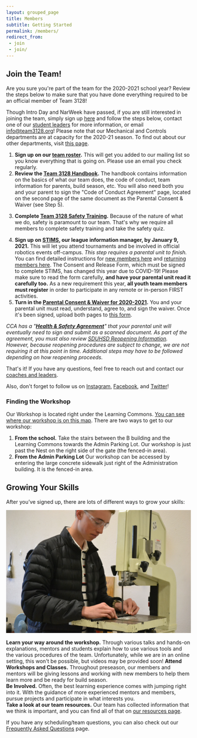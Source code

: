 ```yaml
---
layout: grouped_page
title: Members
subtitle: Getting Started
permalink: /members/
redirect_from:
 - join
 - join/
---
```


## Join the Team!

<!-- General/In-Person Intro Day/NarWeek blurb
If you are interested in joining the team, come to our **Intro Day** on **September 13th at 3:00pm at the workshop**! The week of September 16th - 20th, our shop will be open every day Monday - Friday for NarWeek, to give members a more extensive introduction to the team and what we do. On Intro Day, each of our five divisions (Mechanical, Controls, Business, Marketing, and Strategy) will be giving a brief introduction of what they do. After Intro Day is NarWeek, where every day we will dive headfirst into all that FRC has to offer, looking at all of the aspects of our team and how our departments work together to make Team 3128 run as best as it can. 
-->

<!-- VIRTUAL Intro Day/NarWeek blurb
If you are interested in joining the team, come to our **Intro Day** on **September 18th at 3:15pm**!  On Intro Day, new members will get a chance to virtually meet veteran members and each other to learn all about our team—from our culture to the work we do in each of our divisions. After Intro Day is NarWeek, where every day we will dive headfirst into all that FRC has to offer, looking at all of the aspects of our team and how our departments work together. **NarWeek** will run from **September 21th - 25th at 3:15pm** every day, and allow members to get a more extensive introduction to what each of our five divisions do (Mechanical, Controls, Business, Marketing, and Strategy). If you're interested in coming, fill out [this form](http://eepurl.com/hbg-of) and we'll email you more details soon!
-->

<!-- General/In-Person Post-ID/NW blurb
That said, do not worry if you are joining the team after Intro Day and NarWeek! Simply stop by the workshop on one of our meeting days (Mondays, Thursdays, and Fridays after school), find one of our student leaders or mentors, and we will get you started on everything you need to know.
-->

<!--
The process for getting registered with the team is currently being updated, and we will walk you through how to do it once robotics starts back up for the 2019 - 2020 season. The steps for registration will be available in September.
-->


Are you sure you're part of the team for the 2020-2021 school year?
Review the steps below to make sure that you have done everything required to be an official member of Team 3128!

<!-- GENERAL/In-Person Post-ID/NEW Blurb
Though Intro Day and NarWeek have passed, if you are still interested in joining the team, contact one of our [student leaders](/about/leaders/) for more information, or email [info@team3128.org](mailto:info@team3128.org). Please note that our Mechanical and Controls departments are at capacity for the 2020-21 season. To find out about our other departments, visit [here](/about/departments/).
-->

Though Intro Day and NarWeek have passed, if you are still interested in joining the team, simply sign up [here](http://bit.ly/3128new) and follow the steps below, contact one of our [student leaders](/about/leaders/) for more information, or email [info@team3128.org](mailto:info@team3128.org)! Please note that our Mechanical and Controls departments are at capacity for the 2020-21 season. To find out about our other departments, visit [this page](/about/departments/).

<!--
To become part of the team, simply follow the steps below:
-->

<!--1. **Stop by the workshop!** For new members who would like to join in the Fall, you can [contact us](/contact/) or stop by our workshop and talk to one of our [student leaders](/about/leaders/). We'll introduce you to our five departments (Mechanical, Controls, Business, Marketing, and Strategy), and the department heads will be able to get you started with classes and projects.
-->

1. **Sign up on our [team roster](https://team3128.us17.list-manage.com/subscribe?u=7c13b1f47db9b4f3392eda9f2&id=b93cada25a).** This will get you added to our mailing list so you know everything that is going on.  Please use an email you check regularly.
2. **Review the [Team 3128 Handbook](/resources/Team3128Handbook.pdf).** The handbook contains information on the basics of what our team does, the code of conduct, team information for parents, build season, etc. You will also need both you and your parent to sign the "Code of Conduct Agreement" page, located on the second page of the same document as the Parental Consent & Waiver (see Step 5).
<!--
PHYSICAL WAIVER
4. **Turn in a [Safety Waiver](https://docs.google.com/document/d/1hleaX1rEWXA9QjJedI54hGureuK_zdqZQUVaP21OPQM/edit?usp=sharing).** You and your parental unit will need to read, understand, agree to, and sign the safety waiver. Please turn in the physical waiver to a mentor at the workshop.
-->
3. **Complete [Team 3128 Safety Training](/members/safety/).** Because of the nature of what we do, safety is paramount to our team. That's why we require all members to complete safety training and take the safety quiz.
<!--
That's why we require all returning members to complete safety training by **September 7th, 2020** and all new members to complete it by **October 9th, 2020.**
-->
4. **Sign up on [STIMS](https://my.firstinspires.org/Dashboard/), our league information manager, by January 9, 2021.** This will let you attend tournaments and be involved in official robotics events off-campus. *This step requires a parental unit to finish.* You can find detailed instructions for [new members here](https://drive.google.com/file/d/0B4NhnLtlTNV6T1ljM0o2Wm9wc28/view) and [returning members here](https://drive.google.com/file/d/0B4NhnLtlTNV6WGR2Rzk5NXpNbzQ/view).
The Consent and Release Form, which must be signed to complete STIMS, has changed this year due to COVID-19! Please make sure to read the form carefully, **and have your parental unit read it carefully too.**
As a new requirement this year, **all youth team members must register** in order to participate in any remote or in-person FIRST activities.
5. **Turn in the [Parental Consent & Waiver for 2020-2021](https://docs.google.com/document/d/1UjWkqNu8Vob1p9chxhx3HSveeSVW7P9wvv6B3R-iq3k/edit#heading=h.5fghb1f5uj25).** You and your parental unit must read, understand, agree to, and sign the waiver. Once it's been signed, upload both pages to [this form](https://forms.gle/pN9pfaW34BWTHCWeA).

*CCA has a "**[Health & Safety Agreement](https://drive.google.com/file/d/10I9Qjs45YUul7zUiLoQeGjVue881V42e/view?usp=sharing)**" that your parental unit will eventually need to sign and submit as a scanned document. As part of the agreement, you must also review [SDUHSD Reopening Information](https://www.sduhsd.net/Departments/Administrative-Services/Health-Services/Covid-19-Resources/index.html). However, because reopening procedures are subject to change, we are not requiring it at this point in time. Additional steps may have to be followed depending on how reopening proceeds.*

That's it! If you have any questions, feel free to reach out and contact our [coaches and leaders](/contact/). 

<!--After that, the only thing left to do is to show up! You can also check out our [calendar](/members/calendar/) and [blog updates](/blog/) to find out about all the things happening in robotics. You can also [email our leaders](/contact/) to ask any questions you may have.
-->

Also, don't forget to follow us on [Instagram](https://www.instagram.com/stories/3128aluminarwhals/?hl=en), [Facebook](https://www.facebook.com/aluminumnarwhals), and [Twitter](https://twitter.com/FRCTeam3128)!

### Finding the Workshop
Our Workshop is located right under the Learning Commons. [You can see where our workshop is on this map](https://drive.google.com/file/d/1nmsMCm0ZSwcSjjCppgf_gx3leKmMs5WY/view?usp=sharing). There are two ways to get to our workshop:
1. **From the school.** Take the stairs between the B building and the Learning Commons towards the Admin Parking Lot. Our workshop is just past the Nest on the right side of the gate (the fenced-in area).
2. **From the Admin Parking Lot** Our workshop can be accessed by entering the large concrete sidewalk just right of the Administration building. It is the fenced-in area.

## Growing Your Skills

After you’ve signed up, there are lots of different ways to grow your skills:

<img src="/assets/page_photos/members/11.jpg" class="leftimage">

**Learn your way around the workshop.** Through various talks and hands-on explanations, mentors and students explain how to use various tools and the various procedures of the team. Unfortunately, while we are in an online setting, this won't be possible, but videos may be provided soon!
**Attend Workshops and Classes.** Throughout preseason, our members and mentors will be giving lessons and working with new members to help them learn more and be ready for build season.  
**Be Involved.** Often, the best learning experience comes with jumping right into it. With the guidance of more experienced mentors and members, pursue projects and participate in what interests you.  
**Take a look at our team resources.** Our team has collected information that we think is important, and you can find all of that on [our resources page](/resources/).

If you have any scheduling/team questions, you can also check out our [Frequently Asked Questions](/members/faq/) page.
